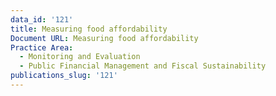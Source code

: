 ```yaml
---
data_id: '121'
title: Measuring food affordability
Document URL: Measuring food affordability
Practice Area:
  - Monitoring and Evaluation
  - Public Financial Management and Fiscal Sustainability
publications_slug: '121'
---
```

